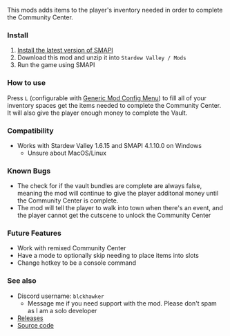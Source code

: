 ﻿This mods adds items to the player's inventory needed in order to complete the Community Center.

### Install
1. [Install the latest version of SMAPI](https://smapi.io)
2. Download this mod and unzip it into `Stardew Valley / Mods`
3. Run the game using SMAPI


### How to use
Press `L` (configurable with [Generic Mod Config Menu](https://www.nexusmods.com/stardewvalley/mods/5098)) to fill all of your inventory spaces get the items needed to complete the Community Center. It will also give the player enough money to complete the Vault.

### Compatibility
- Works with Stardew Valley 1.6.15 and SMAPI 4.1.10.0 on Windows
    - Unsure about MacOS/Linux

### Known Bugs
- The check for if the vault bundles are complete are always false, meaning the mod will continue to give the player additonal money until the Community Center is complete.
- The mod will tell the player to walk into town when there's an event, and the player cannot get the cutscene to unlock the Community Center


### Future Features
- Work with remixed Community Center
- Have a mode to optionally skip needing to place items into slots
- Change hotkey to be a console command

### See also
- Discord username: `blckhawker`
    - Message me if you need support with the mod. Please don't spam as I am a solo developer
- [Releases](https://github.com/BlckHawker/Instant-Community-Center-Cheat/releases)
- [Source code](https://github.com/BlckHawker/Instant-Community-Center-Cheat)
